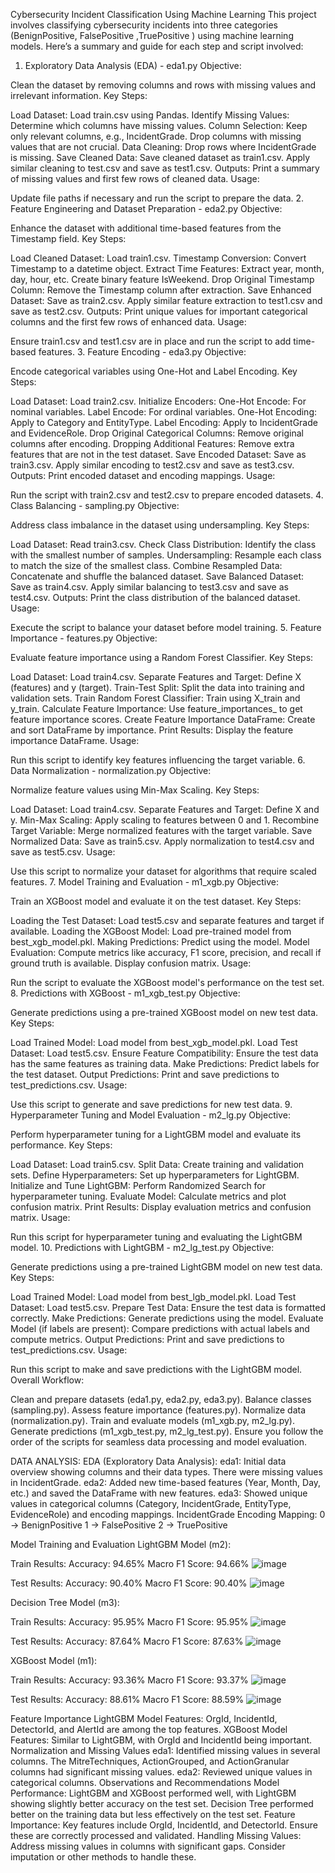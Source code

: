 Cybersecurity Incident Classification Using Machine Learning
This project involves classifying cybersecurity incidents into three categories (BenignPositive, FalsePositive ,TruePositive ) using machine learning models. Here’s a summary and guide for each step and script involved:

1. Exploratory Data Analysis (EDA) - eda1.py
Objective:

Clean the dataset by removing columns and rows with missing values and irrelevant information.
Key Steps:

Load Dataset:
Load train.csv using Pandas.
Identify Missing Values:
Determine which columns have missing values.
Column Selection:
Keep only relevant columns, e.g., IncidentGrade.
Drop columns with missing values that are not crucial.
Data Cleaning:
Drop rows where IncidentGrade is missing.
Save Cleaned Data:
Save cleaned dataset as train1.csv.
Apply similar cleaning to test.csv and save as test1.csv.
Outputs:
Print a summary of missing values and first few rows of cleaned data.
Usage:

Update file paths if necessary and run the script to prepare the data.
2. Feature Engineering and Dataset Preparation - eda2.py
Objective:

Enhance the dataset with additional time-based features from the Timestamp field.
Key Steps:

Load Cleaned Dataset:
Load train1.csv.
Timestamp Conversion:
Convert Timestamp to a datetime object.
Extract Time Features:
Extract year, month, day, hour, etc.
Create binary feature IsWeekend.
Drop Original Timestamp Column:
Remove the Timestamp column after extraction.
Save Enhanced Dataset:
Save as train2.csv.
Apply similar feature extraction to test1.csv and save as test2.csv.
Outputs:
Print unique values for important categorical columns and the first few rows of enhanced data.
Usage:

Ensure train1.csv and test1.csv are in place and run the script to add time-based features.
3. Feature Encoding - eda3.py
Objective:

Encode categorical variables using One-Hot and Label Encoding.
Key Steps:

Load Dataset:
Load train2.csv.
Initialize Encoders:
One-Hot Encode: For nominal variables.
Label Encode: For ordinal variables.
One-Hot Encoding:
Apply to Category and EntityType.
Label Encoding:
Apply to IncidentGrade and EvidenceRole.
Drop Original Categorical Columns:
Remove original columns after encoding.
Dropping Additional Features:
Remove extra features that are not in the test dataset.
Save Encoded Dataset:
Save as train3.csv.
Apply similar encoding to test2.csv and save as test3.csv.
Outputs:
Print encoded dataset and encoding mappings.
Usage:

Run the script with train2.csv and test2.csv to prepare encoded datasets.
4. Class Balancing - sampling.py
Objective:

Address class imbalance in the dataset using undersampling.
Key Steps:

Load Dataset:
Read train3.csv.
Check Class Distribution:
Identify the class with the smallest number of samples.
Undersampling:
Resample each class to match the size of the smallest class.
Combine Resampled Data:
Concatenate and shuffle the balanced dataset.
Save Balanced Dataset:
Save as train4.csv.
Apply similar balancing to test3.csv and save as test4.csv.
Outputs:
Print the class distribution of the balanced dataset.
Usage:

Execute the script to balance your dataset before model training.
5. Feature Importance - features.py
Objective:

Evaluate feature importance using a Random Forest Classifier.
Key Steps:

Load Dataset:
Load train4.csv.
Separate Features and Target:
Define X (features) and y (target).
Train-Test Split:
Split the data into training and validation sets.
Train Random Forest Classifier:
Train using X_train and y_train.
Calculate Feature Importance:
Use feature_importances_ to get feature importance scores.
Create Feature Importance DataFrame:
Create and sort DataFrame by importance.
Print Results:
Display the feature importance DataFrame.
Usage:

Run this script to identify key features influencing the target variable.
6. Data Normalization - normalization.py
Objective:

Normalize feature values using Min-Max Scaling.
Key Steps:

Load Dataset:
Load train4.csv.
Separate Features and Target:
Define X and y.
Min-Max Scaling:
Apply scaling to features between 0 and 1.
Recombine Target Variable:
Merge normalized features with the target variable.
Save Normalized Data:
Save as train5.csv.
Apply normalization to test4.csv and save as test5.csv.
Usage:

Use this script to normalize your dataset for algorithms that require scaled features.
7. Model Training and Evaluation - m1_xgb.py
Objective:

Train an XGBoost model and evaluate it on the test dataset.
Key Steps:

Loading the Test Dataset:
Load test5.csv and separate features and target if available.
Loading the XGBoost Model:
Load pre-trained model from best_xgb_model.pkl.
Making Predictions:
Predict using the model.
Model Evaluation:
Compute metrics like accuracy, F1 score, precision, and recall if ground truth is available.
Display confusion matrix.
Usage:

Run the script to evaluate the XGBoost model's performance on the test set.
8. Predictions with XGBoost - m1_xgb_test.py
Objective:

Generate predictions using a pre-trained XGBoost model on new test data.
Key Steps:

Load Trained Model:
Load model from best_xgb_model.pkl.
Load Test Dataset:
Load test5.csv.
Ensure Feature Compatibility:
Ensure the test data has the same features as training data.
Make Predictions:
Predict labels for the test dataset.
Output Predictions:
Print and save predictions to test_predictions.csv.
Usage:

Use this script to generate and save predictions for new test data.
9. Hyperparameter Tuning and Model Evaluation - m2_lg.py
Objective:

Perform hyperparameter tuning for a LightGBM model and evaluate its performance.
Key Steps:

Load Dataset:
Load train5.csv.
Split Data:
Create training and validation sets.
Define Hyperparameters:
Set up hyperparameters for LightGBM.
Initialize and Tune LightGBM:
Perform Randomized Search for hyperparameter tuning.
Evaluate Model:
Calculate metrics and plot confusion matrix.
Print Results:
Display evaluation metrics and confusion matrix.
Usage:

Run this script for hyperparameter tuning and evaluating the LightGBM model.
10. Predictions with LightGBM - m2_lg_test.py
Objective:

Generate predictions using a pre-trained LightGBM model on new test data.
Key Steps:

Load Trained Model:
Load model from best_lgb_model.pkl.
Load Test Dataset:
Load test5.csv.
Prepare Test Data:
Ensure the test data is formatted correctly.
Make Predictions:
Generate predictions using the model.
Evaluate Model (if labels are present):
Compare predictions with actual labels and compute metrics.
Output Predictions:
Print and save predictions to test_predictions.csv.
Usage:

Run this script to make and save predictions with the LightGBM model.
Overall Workflow:

Clean and prepare datasets (eda1.py, eda2.py, eda3.py).
Balance classes (sampling.py).
Assess feature importance (features.py).
Normalize data (normalization.py).
Train and evaluate models (m1_xgb.py, m2_lg.py).
Generate predictions (m1_xgb_test.py, m2_lg_test.py).
Ensure you follow the order of the scripts for seamless data processing and model evaluation.

DATA ANALYSIS:
EDA (Exploratory Data Analysis):
eda1: Initial data overview showing columns and their data types. There were missing values in IncidentGrade.
eda2: Added new time-based features (Year, Month, Day, etc.) and saved the DataFrame with new features.
eda3: Showed unique values in categorical columns (Category, IncidentGrade, EntityType, EvidenceRole) and encoding mappings.
IncidentGrade Encoding Mapping:
0 -> BenignPositive
1 -> FalsePositive
2 -> TruePositive

Model Training and Evaluation
LightGBM Model (m2):

Train Results:
Accuracy: 94.65%
Macro F1 Score: 94.66%
![image](https://github.com/user-attachments/assets/2e71f3d0-34ec-4ae2-af67-fb8de67d0131)

Test Results:
Accuracy: 90.40%
Macro F1 Score: 90.40%
![image](https://github.com/user-attachments/assets/6ae4e50a-a430-4486-8f56-32b2eb98d8b6)

Decision Tree Model (m3):

Train Results:
Accuracy: 95.95%
Macro F1 Score: 95.95%
![image](https://github.com/user-attachments/assets/7c110da8-1819-4d1d-bd84-fbf1f44d9358)

Test Results:
Accuracy: 87.64%
Macro F1 Score: 87.63%
![image](https://github.com/user-attachments/assets/d4f54a7e-ab0d-4f10-99c7-3defbcda63f3)


XGBoost Model (m1):

Train Results:
Accuracy: 93.36%
Macro F1 Score: 93.37%
![image](https://github.com/user-attachments/assets/e14c5ef8-9d97-4719-84ee-3a3ebfbb8b7c)

Test Results:
Accuracy: 88.61%
Macro F1 Score: 88.59%
![image](https://github.com/user-attachments/assets/550206cd-8618-46c2-807b-4e74f8c578f5)

Feature Importance
LightGBM Model Features: OrgId, IncidentId, DetectorId, and AlertId are among the top features.
XGBoost Model Features: Similar to LightGBM, with OrgId and IncidentId being important.
Normalization and Missing Values
eda1: Identified missing values in several columns. The MitreTechniques, ActionGrouped, and ActionGranular columns had significant missing values.
eda2: Reviewed unique values in categorical columns.
Observations and Recommendations
Model Performance: LightGBM and XGBoost performed well, with LightGBM showing slightly better accuracy on the test set. Decision Tree performed better on the training data but less effectively on the test set.
Feature Importance: Key features include OrgId, IncidentId, and DetectorId. Ensure these are correctly processed and validated.
Handling Missing Values: Address missing values in columns with significant gaps. Consider imputation or other methods to handle these.
